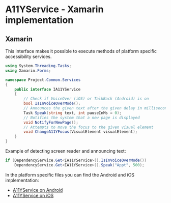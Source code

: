 # A11YService - Xamarin implementation
## Xamarin

This interface makes it possible to execute methods of platform specific accessibility services.

```csharp
using System.Threading.Tasks;
using Xamarin.Forms;

namespace Project.Common.Services
{
    public interface IA11YService
    {
        // Check if VoiceOver (iOS) or TalkBack (Android) is on
        bool IsInVoiceOverMode();
        // Announces the given text after the given delay in milliseconds
        Task Speak(string text, int pauseInMs = 0);
        // Notifies the system that a new page is displayed
        void NotifyForNewPage();
        // Attempts to move the focus to the given visual element
        void ChangeA11YFocus(VisualElement visualElement);
    }
}
```

Example of detecting screen reader and announcing text:

```csharp
if (DependencyService.Get<IA11YService>().IsInVoiceOverMode())
    DependencyService.Get<IA11YService>().Speak("Appt", 500);
```

In the platform specific files you can find the Android and iOS implementation:

* [A11YService on Android](./A11YService_Android.md)
* [A11YService on iOS](./A11YService_iOS.md)
